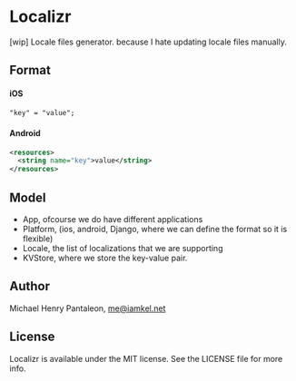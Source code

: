 # Localizr
[wip] Locale files generator. because I hate updating locale files manually.


## Format

#### iOS

```txt
"key" = "value";
```

#### Android

```xml
<resources>
  <string name="key">value</string>
</resources>
```

## Model
- App, ofcourse we do have different applications
- Platform,  (ios, android, Django, where we can define the format so it is flexible) 
- Locale, the list of localizations that we are supporting
- KVStore, where we store the key-value pair.

## Author

Michael Henry Pantaleon, me@iamkel.net

## License

Localizr is available under the MIT license. See the LICENSE file for more info.
